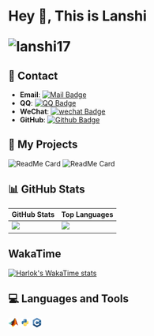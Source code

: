 # Hey 👋, This is Lanshi    <p align="left"><img src="https://komarev.com/ghpvc/?username=lanshi17" alt="lanshi17" /></p>




## 📧 Contact
- **Email**:  [![Mail Badge](https://img.shields.io/badge/-yhvguk@foxmail.com-c14438?style=flat&logo=Gmail&logoColor=white&link=mailto:yhvguk@foxmail.com)](mailto:yhvguk@foxmail.com) 
- **QQ**:   [![QQ Badge](https://img.shields.io/badge/-1020037769-0A66C2?style=flat&logo=qq&logoColor=white&link=https://qm.qq.com/q/NAXbuT3rQA)](https://qm.qq.com/q/NAXbuT3rQA)
- **WeChat**:  [![wechat Badge](https://img.shields.io/badge/-Skurayzs-12B76A?style=flat&logo=wechat&logoColor=white&link=https://img.picui.cn/free/2025/04/19/68030b5da4fa3.png)]([https://qm.qq.com/q/NAXbuT3rQA](https://img.picui.cn/free/2025/04/19/68030b5da4fa3.png))
- **GitHub**: [![Github Badge](https://img.shields.io/badge/-lanshi17-grey?style=flat&logo=github&logoColor=white&link=https://github.com/lanshi17/)](https://www.github.com/lanshi17/)

## 🌟 My Projects

![ReadMe Card](https://github-readme-stats.vercel.app/api/pin/?username=lanshi17&repo=FishStone-Cloud&show_owner=true)   ![ReadMe Card](https://github-readme-stats.vercel.app/api/pin/?username=lanshi17&repo=leetcode&show_owner=true) 

</div>


## 📊 GitHub Stats

| GitHub Stats | Top Languages |
|--------------|---------------|
| ![](https://github-readme-stats.vercel.app/api?username=lanshi17&show_icons=true&theme=vue&count_private=true) | ![](https://github-readme-stats.vercel.app/api/top-langs/?username=lanshi17&theme=vue) |

## WakaTime
[![Harlok's WakaTime stats](https://github-readme-stats.vercel.app/api/wakatime?username=lanshi)](https://github.com/anuraghazra/github-readme-stats)


## 💻 Languages and Tools

<code><img height="20" src="https://raw.githubusercontent.com/github/explore/80688e429a7d4ef2fca1e82350fe8e3517d3494d/topics/matlab/matlab.png" alt="matlab"></code>
<code><img height="20" src="https://raw.githubusercontent.com/github/explore/80688e429a7d4ef2fca1e82350fe8e3517d3494d/topics/python/python.png" alt="python"></code>
<code><img height="20" src="https://raw.githubusercontent.com/github/explore/80688e429a7d4ef2fca1e82350fe8e3517d3494d/topics/cpp/cpp.png" alt="cpp"></code>



